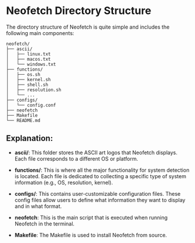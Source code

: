 # Neofetch Directory Structure

The directory structure of Neofetch is quite simple and includes the following main components:
```
neofetch/
├── ascii/                   
│   ├── linux.txt
│   ├── macos.txt
│   └── windows.txt
├── functions/               
│   ├── os.sh
│   ├── kernel.sh
│   ├── shell.sh
│   ├── resolution.sh
│   └── ...
├── configs/                 
│   └── config.conf
├── neofetch                 
├── Makefile                 
└── README.md
```
## Explanation:

* __ascii/__: This folder stores the ASCII art logos that Neofetch displays. Each file corresponds to a different OS or platform.
  
* __functions/__: This is where all the major functionality for system detection is located. Each file is dedicated to collecting a specific type of system information (e.g., OS, resolution, kernel).
  
* __configs/__: This contains user-customizable configuration files. These config files allow users to define what information they want to display and in what format.
  
* __neofetch__: This is the main script that is executed when running Neofetch in the terminal.
  
* __Makefile__: The Makefile is used to install Neofetch from source.                  
